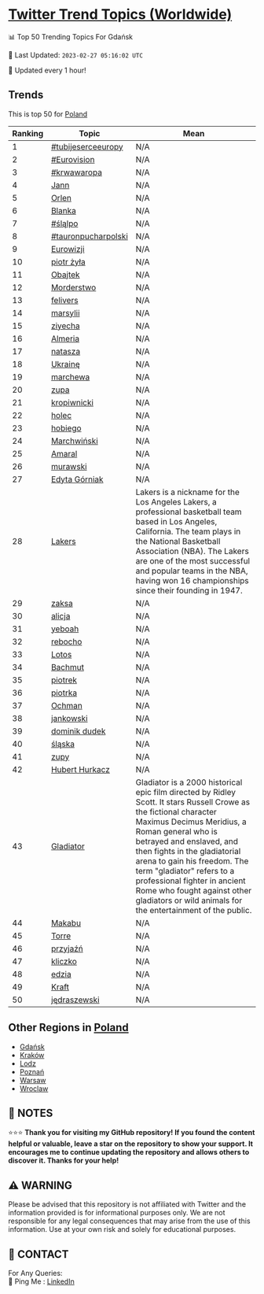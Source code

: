[Twitter Trend Topics (Worldwide)](https://github.com/ErcinDedeoglu/Twitter-Trend-Topics)
==========


📊 Top 50 Trending Topics For Gdańsk

📆 Last Updated: `2023-02-27 05:16:02 UTC`

🔧 Updated every 1 hour!


## Trends

This is top 50 for [Poland](</Poland>)

| Ranking | Topic | Mean |
| ------- | ------------ | ------------ |
| 1 | [#tubijeserceeuropy](http://twitter.com/search?q=%23tubijeserceeuropy) | N/A |
| 2 | [#Eurovision](http://twitter.com/search?q=%23Eurovision) | N/A |
| 3 | [#krwawaropa](http://twitter.com/search?q=%23krwawaropa) | N/A |
| 4 | [Jann](http://twitter.com/search?q=Jann) | N/A |
| 5 | [Orlen](http://twitter.com/search?q=Orlen) | N/A |
| 6 | [Blanka](http://twitter.com/search?q=Blanka) | N/A |
| 7 | [#śląlpo](http://twitter.com/search?q=%23%c5%9bl%c4%85lpo) | N/A |
| 8 | [#tauronpucharpolski](http://twitter.com/search?q=%23tauronpucharpolski) | N/A |
| 9 | [Eurowizji](http://twitter.com/search?q=Eurowizji) | N/A |
| 10 | [piotr żyła](http://twitter.com/search?q=piotr+%c5%bcy%c5%82a) | N/A |
| 11 | [Obajtek](http://twitter.com/search?q=Obajtek) | N/A |
| 12 | [Morderstwo](http://twitter.com/search?q=Morderstwo) | N/A |
| 13 | [felivers](http://twitter.com/search?q=felivers) | N/A |
| 14 | [marsylii](http://twitter.com/search?q=marsylii) | N/A |
| 15 | [ziyecha](http://twitter.com/search?q=ziyecha) | N/A |
| 16 | [Almeria](http://twitter.com/search?q=Almeria) | N/A |
| 17 | [natasza](http://twitter.com/search?q=natasza) | N/A |
| 18 | [Ukrainę](http://twitter.com/search?q=Ukrain%c4%99) | N/A |
| 19 | [marchewa](http://twitter.com/search?q=marchewa) | N/A |
| 20 | [zupa](http://twitter.com/search?q=zupa) | N/A |
| 21 | [kropiwnicki](http://twitter.com/search?q=kropiwnicki) | N/A |
| 22 | [holec](http://twitter.com/search?q=holec) | N/A |
| 23 | [hobiego](http://twitter.com/search?q=hobiego) | N/A |
| 24 | [Marchwiński](http://twitter.com/search?q=Marchwi%c5%84ski) | N/A |
| 25 | [Amaral](http://twitter.com/search?q=Amaral) | N/A |
| 26 | [murawski](http://twitter.com/search?q=murawski) | N/A |
| 27 | [Edyta Górniak](http://twitter.com/search?q=Edyta+G%c3%b3rniak) | N/A |
| 28 | [Lakers](http://twitter.com/search?q=Lakers) | Lakers is a nickname for the Los Angeles Lakers, a professional basketball team based in Los Angeles, California. The team plays in the National Basketball Association (NBA). The Lakers are one of the most successful and popular teams in the NBA, having won 16 championships since their founding in 1947. |
| 29 | [zaksa](http://twitter.com/search?q=zaksa) | N/A |
| 30 | [alicja](http://twitter.com/search?q=alicja) | N/A |
| 31 | [yeboah](http://twitter.com/search?q=yeboah) | N/A |
| 32 | [rebocho](http://twitter.com/search?q=rebocho) | N/A |
| 33 | [Lotos](http://twitter.com/search?q=Lotos) | N/A |
| 34 | [Bachmut](http://twitter.com/search?q=Bachmut) | N/A |
| 35 | [piotrek](http://twitter.com/search?q=piotrek) | N/A |
| 36 | [piotrka](http://twitter.com/search?q=piotrka) | N/A |
| 37 | [Ochman](http://twitter.com/search?q=Ochman) | N/A |
| 38 | [jankowski](http://twitter.com/search?q=jankowski) | N/A |
| 39 | [dominik dudek](http://twitter.com/search?q=dominik+dudek) | N/A |
| 40 | [śląska](http://twitter.com/search?q=%c5%9bl%c4%85ska) | N/A |
| 41 | [zupy](http://twitter.com/search?q=zupy) | N/A |
| 42 | [Hubert Hurkacz](http://twitter.com/search?q=Hubert+Hurkacz) | N/A |
| 43 | [Gladiator](http://twitter.com/search?q=Gladiator) | Gladiator is a 2000 historical epic film directed by Ridley Scott. It stars Russell Crowe as the fictional character Maximus Decimus Meridius, a Roman general who is betrayed and enslaved, and then fights in the gladiatorial arena to gain his freedom. The term "gladiator" refers to a professional fighter in ancient Rome who fought against other gladiators or wild animals for the entertainment of the public. |
| 44 | [Makabu](http://twitter.com/search?q=Makabu) | N/A |
| 45 | [Torre](http://twitter.com/search?q=Torre) | N/A |
| 46 | [przyjaźń](http://twitter.com/search?q=przyja%c5%ba%c5%84) | N/A |
| 47 | [kliczko](http://twitter.com/search?q=kliczko) | N/A |
| 48 | [edzia](http://twitter.com/search?q=edzia) | N/A |
| 49 | [Kraft](http://twitter.com/search?q=Kraft) | N/A |
| 50 | [jędraszewski](http://twitter.com/search?q=j%c4%99draszewski) | N/A |



## Other Regions in [Poland](</Poland>)

* [Gdańsk](</Poland/Gdańsk.md>)
* [Kraków](</Poland/Kraków.md>)
* [Lodz](</Poland/Lodz.md>)
* [Poznań](</Poland/Poznań.md>)
* [Warsaw](</Poland/Warsaw.md>)
* [Wroclaw](</Poland/Wroclaw.md>)



## 📝 NOTES

⭐⭐⭐ **Thank you for visiting my GitHub repository! If you found the content helpful or valuable, leave a star on the repository to show your support. It encourages me to continue updating the repository and allows others to discover it. Thanks for your help!**


## ⚠️ WARNING

Please be advised that this repository is not affiliated with Twitter and the information provided is for informational purposes only. We are not responsible for any legal consequences that may arise from the use of this information. Use at your own risk and solely for educational purposes.


## 📨 CONTACT

 For Any Queries:  
            🏓 Ping Me : [LinkedIn](https://www.linkedin.com/in/ercindedeoglu/)
